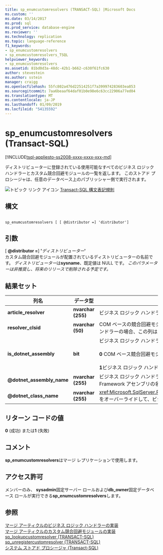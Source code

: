 ```yaml
---
title: sp_enumcustomresolvers (TRANSACT-SQL) |Microsoft Docs
ms.custom: ''
ms.date: 03/14/2017
ms.prod: sql
ms.prod_service: database-engine
ms.reviewer: ''
ms.technology: replication
ms.topic: language-reference
f1_keywords:
- sp_enumcustomresolvers
- sp_enumcustomresolvers_TSQL
helpviewer_keywords:
- sp_enumcustomresolvers
ms.assetid: 81bd0d3a-48dc-42b1-b662-c630f61fc630
author: stevestein
ms.author: sstein
manager: craigg
ms.openlocfilehash: 55fc802a476d22514251f7a399974283603ea853
ms.sourcegitcommit: 7aa6beaaf64daf01b0e98e6c63cc22906a77ed04
ms.translationtype: MT
ms.contentlocale: ja-JP
ms.lasthandoff: 01/09/2019
ms.locfileid: "54135592"
---
```

# <a name="spenumcustomresolvers-transact-sql"></a>sp_enumcustomresolvers (Transact-SQL)
[!INCLUDE[tsql-appliesto-ss2008-xxxx-xxxx-xxx-md](../../includes/tsql-appliesto-ss2008-xxxx-xxxx-xxx-md.md)]

  ディストリビューターに登録されている使用可能なすべてのビジネス ロジック ハンドラーとカスタム競合回避モジュールの一覧を返します。 このストアド プロシージャは、任意のデータベース上のパブリッシャー側で実行されます。  
  
 ![トピック リンク アイコン](../../database-engine/configure-windows/media/topic-link.gif "トピック リンク アイコン") [Transact-SQL 構文表記規則](../../t-sql/language-elements/transact-sql-syntax-conventions-transact-sql.md)  
  
## <a name="syntax"></a>構文  
  
```  
  
sp_enumcustomresolvers [ [ @distributor =] 'distributor']  
```  
  
## <a name="arguments"></a>引数  
 [  **@distributor =**] **'**_ディストリビューター_**'**  
 カスタム競合回避モジュールが配置されているディストリビューターの名前です。 *ディストリビューター*は**sysname**、既定値は NULL です。 *このパラメーターは非推奨し、将来のリリースで削除される予定です。*  
  
## <a name="result-sets"></a>結果セット  
  
|列名|データ型|説明|  
|-----------------|---------------|-----------------|  
|**article_resolver**|**nvarchar (255)**|ビジネス ロジック ハンドラーまたは競合回避モジュールの表示名です。|  
|**resolver_clsid**|**nvarchar (50)**|COM ベースの競合回避モジュールのクラス ID (CLSID) です。 ビジネス ロジック ハンドラーの場合、この列は 0 の CLSID 値を返します。|  
|**is_dotnet_assembly**|**bit**|ビジネス ロジック ハンドラーに対する登録かどうかを示します。<br /><br /> **0** COM ベース競合回避モジュールを =<br /><br /> **1**ビジネス ロジック ハンドラーを =|  
|**@dotnet_assembly_name**|**nvarchar (255)**|ビジネス ロジック ハンドラーを実装している [!INCLUDE[msCoName](../../includes/msconame-md.md)] .NET Framework アセンブリの名前です。|  
|**@dotnet_class_name**|**nvarchar (255)**|<xref:Microsoft.SqlServer.Replication.BusinessLogicSupport.BusinessLogicModule> をオーバーライドして、ビジネス ロジック ハンドラーを実装するクラスの名前です。|  
  
## <a name="return-code-values"></a>リターン コードの値  
 **0** (成功) または**1** (失敗)  
  
## <a name="remarks"></a>コメント  
 **sp_enumcustomresolvers**はマージ レプリケーションで使用します。  
  
## <a name="permissions"></a>アクセス許可  
 メンバーのみ、 **sysadmin**固定サーバー ロールおよび**db_owner**固定データベース ロールが実行できる**sp_enumcustomresolvers**します。  
  
## <a name="see-also"></a>参照  
 [マージ アーティクルのビジネス ロジック ハンドラーの実装](../../relational-databases/replication/implement-a-business-logic-handler-for-a-merge-article.md)   
 [マージ アーティクルのカスタム競合回避モジュールの実装](../../relational-databases/replication/implement-a-custom-conflict-resolver-for-a-merge-article.md)   
 [sp_lookupcustomresolver &#40;TRANSACT-SQL&#41;](../../relational-databases/system-stored-procedures/sp-lookupcustomresolver-transact-sql.md)   
 [sp_unregistercustomresolver &#40;TRANSACT-SQL&#41;](../../relational-databases/system-stored-procedures/sp-unregistercustomresolver-transact-sql.md)   
 [システム ストアド プロシージャ &#40;Transact-SQL&#41;](../../relational-databases/system-stored-procedures/system-stored-procedures-transact-sql.md)  
  
  
